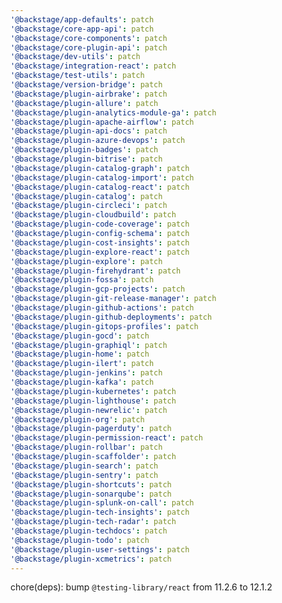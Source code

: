 ```yaml
---
'@backstage/app-defaults': patch
'@backstage/core-app-api': patch
'@backstage/core-components': patch
'@backstage/core-plugin-api': patch
'@backstage/dev-utils': patch
'@backstage/integration-react': patch
'@backstage/test-utils': patch
'@backstage/version-bridge': patch
'@backstage/plugin-airbrake': patch
'@backstage/plugin-allure': patch
'@backstage/plugin-analytics-module-ga': patch
'@backstage/plugin-apache-airflow': patch
'@backstage/plugin-api-docs': patch
'@backstage/plugin-azure-devops': patch
'@backstage/plugin-badges': patch
'@backstage/plugin-bitrise': patch
'@backstage/plugin-catalog-graph': patch
'@backstage/plugin-catalog-import': patch
'@backstage/plugin-catalog-react': patch
'@backstage/plugin-catalog': patch
'@backstage/plugin-circleci': patch
'@backstage/plugin-cloudbuild': patch
'@backstage/plugin-code-coverage': patch
'@backstage/plugin-config-schema': patch
'@backstage/plugin-cost-insights': patch
'@backstage/plugin-explore-react': patch
'@backstage/plugin-explore': patch
'@backstage/plugin-firehydrant': patch
'@backstage/plugin-fossa': patch
'@backstage/plugin-gcp-projects': patch
'@backstage/plugin-git-release-manager': patch
'@backstage/plugin-github-actions': patch
'@backstage/plugin-github-deployments': patch
'@backstage/plugin-gitops-profiles': patch
'@backstage/plugin-gocd': patch
'@backstage/plugin-graphiql': patch
'@backstage/plugin-home': patch
'@backstage/plugin-ilert': patch
'@backstage/plugin-jenkins': patch
'@backstage/plugin-kafka': patch
'@backstage/plugin-kubernetes': patch
'@backstage/plugin-lighthouse': patch
'@backstage/plugin-newrelic': patch
'@backstage/plugin-org': patch
'@backstage/plugin-pagerduty': patch
'@backstage/plugin-permission-react': patch
'@backstage/plugin-rollbar': patch
'@backstage/plugin-scaffolder': patch
'@backstage/plugin-search': patch
'@backstage/plugin-sentry': patch
'@backstage/plugin-shortcuts': patch
'@backstage/plugin-sonarqube': patch
'@backstage/plugin-splunk-on-call': patch
'@backstage/plugin-tech-insights': patch
'@backstage/plugin-tech-radar': patch
'@backstage/plugin-techdocs': patch
'@backstage/plugin-todo': patch
'@backstage/plugin-user-settings': patch
'@backstage/plugin-xcmetrics': patch
---
```


chore(deps): bump `@testing-library/react` from 11.2.6 to 12.1.2
